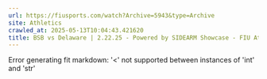 ```yaml
---
url: https://fiusports.com/watch?Archive=5943&type=Archive
site: Athletics
crawled_at: 2025-05-13T10:04:43.421620
title: BSB vs Delaware | 2.22.25 - Powered by SIDEARM Showcase - FIU Athletics
---
```


Error generating fit markdown: '<' not supported between instances of 'int' and 'str'